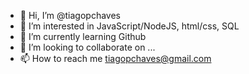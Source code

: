 - 👋 Hi, I’m @tiagopchaves
- 👀 I’m interested in JavaScript/NodeJS, html/css, SQL
- 🌱 I’m currently learning Github
- 💞️ I’m looking to collaborate on ...
- 📫 How to reach me tiagopchaves@gmail.com

<!---
tiagopchaves/tiagopchaves is a ✨ special ✨ repository because its `README.md` (this file) appears on your GitHub profile.
You can click the Preview link to take a look at your changes.
--->
